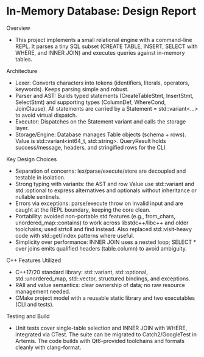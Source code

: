 # In-Memory Database: Design Report

Overview
- This project implements a small relational engine with a command-line REPL. It parses a tiny SQL subset (CREATE TABLE, INSERT, SELECT with WHERE, and INNER JOIN) and executes queries against in-memory tables.

Architecture
- Lexer: Converts characters into tokens (identifiers, literals, operators, keywords). Keeps parsing simple and robust.
- Parser and AST: Builds typed statements (CreateTableStmt, InsertStmt, SelectStmt) and supporting types (ColumnDef, WhereCond, JoinClause). All statements are carried by a Statement = std::variant<...> to avoid virtual dispatch.
- Executor: Dispatches on the Statement variant and calls the storage layer.
- Storage/Engine: Database manages Table objects (schema + rows). Value is std::variant<int64_t, std::string>. QueryResult holds success/message, headers, and stringified rows for the CLI.

Key Design Choices
- Separation of concerns: lex/parse/execute/store are decoupled and testable in isolation.
- Strong typing with variants: the AST and row Value use std::variant and std::optional to express alternatives and optionals without inheritance or nullable sentinels.
- Errors via exceptions: parse/execute throw on invalid input and are caught at the REPL boundary, keeping the core clean.
- Portability: avoided non-portable std features (e.g., from_chars, unordered_map::contains) to work across libstdc++/libc++ and older toolchains; used strtoll and find instead. Also replaced std::visit-heavy code with std::get/index patterns where useful.
- Simplicity over performance: INNER JOIN uses a nested loop; SELECT * over joins emits qualified headers (table.column) to avoid ambiguity.

C++ Features Utilized
- C++17/20 standard library: std::variant, std::optional, std::unordered_map, std::vector, structured bindings, and exceptions.
- RAII and value semantics: clear ownership of data; no raw resource management needed.
- CMake project model with a reusable static library and two executables (CLI and tests).

Testing and Build
- Unit tests cover single-table selection and INNER JOIN with WHERE, integrated via CTest. The suite can be migrated to Catch2/GoogleTest in Artemis. The code builds with Qt6-provided toolchains and formats cleanly with clang-format.
